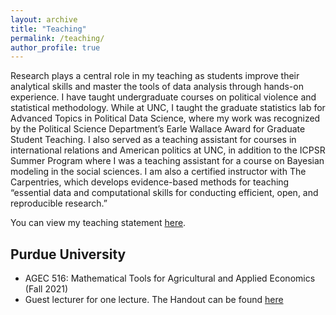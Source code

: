 ```yaml
---
layout: archive
title: "Teaching"
permalink: /teaching/
author_profile: true
---
```


Research plays a central role in my teaching as students improve their analytical skills and master the tools of data analysis through hands-on experience. I have taught undergraduate courses on political violence and statistical methodology. While at UNC, I taught the graduate statistics lab for Advanced Topics in Political Data Science, where my work was recognized by the Political Science Department’s Earle Wallace Award for Graduate Student Teaching. I also served as a teaching assistant for courses in international relations and American politics at UNC, in addition to the ICPSR Summer Program where I was a teaching assistant for a course on Bayesian modeling in the social sciences. I am also a certified instructor with The Carpentries, which develops evidence-based methods for teaching “essential data and computational skills for conducting efficient, open, and reproducible research.”

You can view my teaching statement [here](https://drive.google.com/file/d/1YJ5jEWDVICZ97vVJfC_Sr9OY1hfQg30P/view?usp=sharing).

## Purdue University
* AGEC 516: Mathematical Tools for Agricultural and Applied Economics (Fall 2021)
*   Guest lecturer for one lecture. The Handout can be found [here](https://drive.google.com/file/d/1yOkJ9GyNwSSK1r60BLy8xrRjFktfzeVE/view?usp=sharing)
